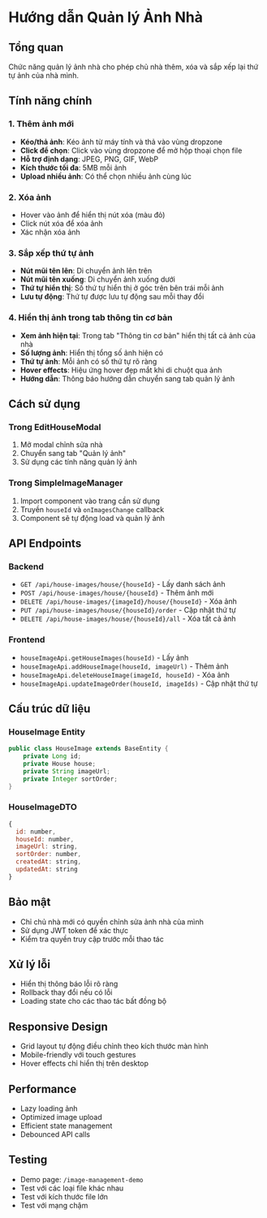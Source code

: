 # Hướng dẫn Quản lý Ảnh Nhà

## Tổng quan
Chức năng quản lý ảnh nhà cho phép chủ nhà thêm, xóa và sắp xếp lại thứ tự ảnh của nhà mình.

## Tính năng chính

### 1. Thêm ảnh mới
- **Kéo/thả ảnh**: Kéo ảnh từ máy tính và thả vào vùng dropzone
- **Click để chọn**: Click vào vùng dropzone để mở hộp thoại chọn file
- **Hỗ trợ định dạng**: JPEG, PNG, GIF, WebP
- **Kích thước tối đa**: 5MB mỗi ảnh
- **Upload nhiều ảnh**: Có thể chọn nhiều ảnh cùng lúc

### 2. Xóa ảnh
- Hover vào ảnh để hiển thị nút xóa (màu đỏ)
- Click nút xóa để xóa ảnh
- Xác nhận xóa ảnh

### 3. Sắp xếp thứ tự ảnh
- **Nút mũi tên lên**: Di chuyển ảnh lên trên
- **Nút mũi tên xuống**: Di chuyển ảnh xuống dưới
- **Thứ tự hiển thị**: Số thứ tự hiển thị ở góc trên bên trái mỗi ảnh
- **Lưu tự động**: Thứ tự được lưu tự động sau mỗi thay đổi

### 4. Hiển thị ảnh trong tab thông tin cơ bản
- **Xem ảnh hiện tại**: Trong tab "Thông tin cơ bản" hiển thị tất cả ảnh của nhà
- **Số lượng ảnh**: Hiển thị tổng số ảnh hiện có
- **Thứ tự ảnh**: Mỗi ảnh có số thứ tự rõ ràng
- **Hover effects**: Hiệu ứng hover đẹp mắt khi di chuột qua ảnh
- **Hướng dẫn**: Thông báo hướng dẫn chuyển sang tab quản lý ảnh

## Cách sử dụng

### Trong EditHouseModal
1. Mở modal chỉnh sửa nhà
2. Chuyển sang tab "Quản lý ảnh"
3. Sử dụng các tính năng quản lý ảnh

### Trong SimpleImageManager
1. Import component vào trang cần sử dụng
2. Truyền `houseId` và `onImagesChange` callback
3. Component sẽ tự động load và quản lý ảnh

## API Endpoints

### Backend
- `GET /api/house-images/house/{houseId}` - Lấy danh sách ảnh
- `POST /api/house-images/house/{houseId}` - Thêm ảnh mới
- `DELETE /api/house-images/{imageId}/house/{houseId}` - Xóa ảnh
- `PUT /api/house-images/house/{houseId}/order` - Cập nhật thứ tự
- `DELETE /api/house-images/house/{houseId}/all` - Xóa tất cả ảnh

### Frontend
- `houseImageApi.getHouseImages(houseId)` - Lấy ảnh
- `houseImageApi.addHouseImage(houseId, imageUrl)` - Thêm ảnh
- `houseImageApi.deleteHouseImage(imageId, houseId)` - Xóa ảnh
- `houseImageApi.updateImageOrder(houseId, imageIds)` - Cập nhật thứ tự

## Cấu trúc dữ liệu

### HouseImage Entity
```java
public class HouseImage extends BaseEntity {
    private Long id;
    private House house;
    private String imageUrl;
    private Integer sortOrder;
}
```

### HouseImageDTO
```javascript
{
  id: number,
  houseId: number,
  imageUrl: string,
  sortOrder: number,
  createdAt: string,
  updatedAt: string
}
```

## Bảo mật
- Chỉ chủ nhà mới có quyền chỉnh sửa ảnh nhà của mình
- Sử dụng JWT token để xác thực
- Kiểm tra quyền truy cập trước mỗi thao tác

## Xử lý lỗi
- Hiển thị thông báo lỗi rõ ràng
- Rollback thay đổi nếu có lỗi
- Loading state cho các thao tác bất đồng bộ

## Responsive Design
- Grid layout tự động điều chỉnh theo kích thước màn hình
- Mobile-friendly với touch gestures
- Hover effects chỉ hiển thị trên desktop

## Performance
- Lazy loading ảnh
- Optimized image upload
- Efficient state management
- Debounced API calls

## Testing
- Demo page: `/image-management-demo`
- Test với các loại file khác nhau
- Test với kích thước file lớn
- Test với mạng chậm
